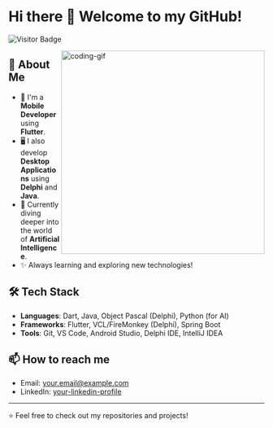 # Hi there 👋 Welcome to my GitHub!

![Visitor Badge](https://komarev.com/ghpvc/?username=wahyuatmaja3&label=Profile%20views&color=0e75b6&style=flat)

<img src="https://media.giphy.com/media/qgQUggAC3Pfv687qPC/giphy.gif" width="400px" align="right" alt="coding-gif">

## 🚀 About Me
- 🌱 I'm a **Mobile Developer** using **Flutter**.
- 🖥️ I also develop **Desktop Applications** using **Delphi** and **Java**.
- 🤖 Currently diving deeper into the world of **Artificial Intelligence**.
- ✨ Always learning and exploring new technologies!

## 🛠️ Tech Stack
- **Languages**: Dart, Java, Object Pascal (Delphi), Python (for AI)
- **Frameworks**: Flutter, VCL/FireMonkey (Delphi), Spring Boot
- **Tools**: Git, VS Code, Android Studio, Delphi IDE, IntelliJ IDEA

## 📫 How to reach me
- Email: your.email@example.com
- LinkedIn: [your-linkedin-profile](https://linkedin.com/in/your-linkedin-profile)

---

⭐️ Feel free to check out my repositories and projects!
